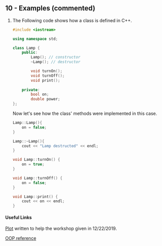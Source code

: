 ## 10 - Examples (commented)



1. The Following code shows how a class is defined in C++.

    ```c++
    #include <iostream>

    using namespace std;

    class Lamp {
        public:
            Lamp(); // constructor
            ~Lamp(); // destructor

            void turnOn();
            void turnOff();
            void print();
            
        private:
            bool on;
            double power;
    };
    ```

    Now let's see how the class' methods were implemented in this case.

    ```c++
    Lamp::Lamp(){
        on = false;
    }

    Lamp::~Lamp(){
        cout << "Lamp destructed" << endl;
    }

    void Lamp::turnOn() {
        on = true;
    }

    void Lamp::turnOff() {
        on = false;
    }

    void Lamp::print() {
        cout << on << endl;
    }

    ```

#### Useful Links

<a href="https://docs.google.com/document/d/136qoVExYsV5zqmuF49-Rm3RgqCdc9mjc4prDhwLXV2U/edit">Plot</a> written to help the workshop given in 12/22/2019.

<a href="http://www.trytoprogram.com/cplusplus-programming/access-specifiers/">OOP reference</a>